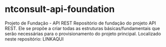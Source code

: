 # ntconsult-api-foundation
Projeto de Fundação - API REST
Repositório de fundação do projeto API REST. Ele se propõe a criar todas as estruturas básicas/fundamentais que serão necessárias para o provisionamento do projeto principal. Localizado neste repositório: LINKAQUI
